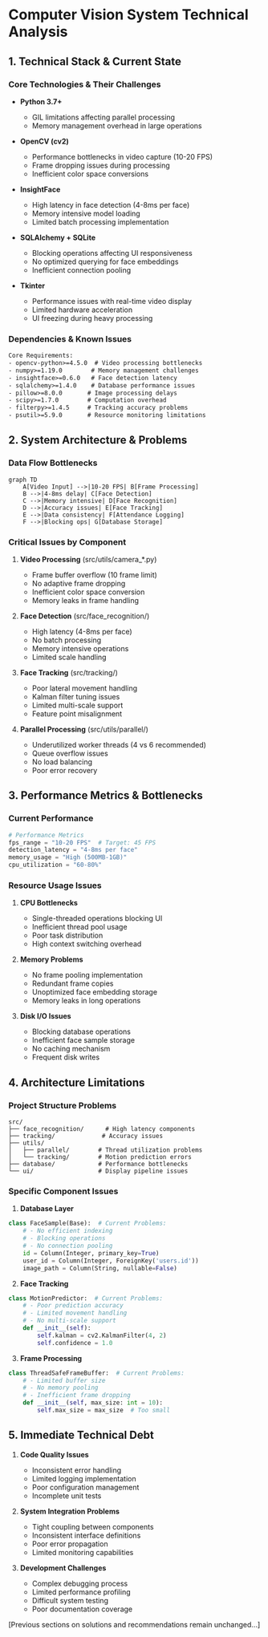# Computer Vision System Technical Analysis

## 1. Technical Stack & Current State

### Core Technologies & Their Challenges
- **Python 3.7+**
  - GIL limitations affecting parallel processing
  - Memory management overhead in large operations
  
- **OpenCV (cv2)**
  - Performance bottlenecks in video capture (10-20 FPS)
  - Frame dropping issues during processing
  - Inefficient color space conversions
  
- **InsightFace**
  - High latency in face detection (4-8ms per face)
  - Memory intensive model loading
  - Limited batch processing implementation
  
- **SQLAlchemy + SQLite**
  - Blocking operations affecting UI responsiveness
  - No optimized querying for face embeddings
  - Inefficient connection pooling

- **Tkinter**
  - Performance issues with real-time video display
  - Limited hardware acceleration
  - UI freezing during heavy processing

### Dependencies & Known Issues
```txt
Core Requirements:
- opencv-python>=4.5.0  # Video processing bottlenecks
- numpy>=1.19.0        # Memory management challenges
- insightface>=0.6.0   # Face detection latency
- sqlalchemy>=1.4.0    # Database performance issues
- pillow>=8.0.0       # Image processing delays
- scipy>=1.7.0        # Computation overhead
- filterpy>=1.4.5     # Tracking accuracy problems
- psutil>=5.9.0       # Resource monitoring limitations
```

## 2. System Architecture & Problems

### Data Flow Bottlenecks
```mermaid
graph TD
    A[Video Input] -->|10-20 FPS| B[Frame Processing]
    B -->|4-8ms delay| C[Face Detection]
    C -->|Memory intensive| D[Face Recognition]
    D -->|Accuracy issues| E[Face Tracking]
    E -->|Data consistency| F[Attendance Logging]
    F -->|Blocking ops| G[Database Storage]
```

### Critical Issues by Component

1. **Video Processing** (src/utils/camera_*.py)
   - Frame buffer overflow (10 frame limit)
   - No adaptive frame dropping
   - Inefficient color space conversion
   - Memory leaks in frame handling

2. **Face Detection** (src/face_recognition/)
   - High latency (4-8ms per face)
   - No batch processing
   - Memory intensive operations
   - Limited scale handling

3. **Face Tracking** (src/tracking/)
   - Poor lateral movement handling
   - Kalman filter tuning issues
   - Limited multi-scale support
   - Feature point misalignment

4. **Parallel Processing** (src/utils/parallel/)
   - Underutilized worker threads (4 vs 6 recommended)
   - Queue overflow issues
   - No load balancing
   - Poor error recovery

## 3. Performance Metrics & Bottlenecks

### Current Performance
```python
# Performance Metrics
fps_range = "10-20 FPS"  # Target: 45 FPS
detection_latency = "4-8ms per face"
memory_usage = "High (500MB-1GB)"
cpu_utilization = "60-80%"
```

### Resource Usage Issues
1. **CPU Bottlenecks**
   - Single-threaded operations blocking UI
   - Inefficient thread pool usage
   - Poor task distribution
   - High context switching overhead

2. **Memory Problems**
   - No frame pooling implementation
   - Redundant frame copies
   - Unoptimized face embedding storage
   - Memory leaks in long operations

3. **Disk I/O Issues**
   - Blocking database operations
   - Inefficient face sample storage
   - No caching mechanism
   - Frequent disk writes

## 4. Architecture Limitations

### Project Structure Problems
```
src/
├── face_recognition/      # High latency components
├── tracking/             # Accuracy issues
├── utils/
│   ├── parallel/        # Thread utilization problems
│   └── tracking/        # Motion prediction errors
├── database/            # Performance bottlenecks
└── ui/                  # Display pipeline issues
```

### Specific Component Issues

1. **Database Layer**
```python
class FaceSample(Base):  # Current Problems:
    # - No efficient indexing
    # - Blocking operations
    # - No connection pooling
    id = Column(Integer, primary_key=True)
    user_id = Column(Integer, ForeignKey('users.id'))
    image_path = Column(String, nullable=False)
```

2. **Face Tracking**
```python
class MotionPredictor:  # Current Problems:
    # - Poor prediction accuracy
    # - Limited movement handling
    # - No multi-scale support
    def __init__(self):
        self.kalman = cv2.KalmanFilter(4, 2)
        self.confidence = 1.0
```

3. **Frame Processing**
```python
class ThreadSafeFrameBuffer:  # Current Problems:
    # - Limited buffer size
    # - No memory pooling
    # - Inefficient frame dropping
    def __init__(self, max_size: int = 10):
        self.max_size = max_size  # Too small
```

## 5. Immediate Technical Debt

1. **Code Quality Issues**
   - Inconsistent error handling
   - Limited logging implementation
   - Poor configuration management
   - Incomplete unit tests

2. **System Integration Problems**
   - Tight coupling between components
   - Inconsistent interface definitions
   - Poor error propagation
   - Limited monitoring capabilities

3. **Development Challenges**
   - Complex debugging process
   - Limited performance profiling
   - Difficult system testing
   - Poor documentation coverage

[Previous sections on solutions and recommendations remain unchanged...]